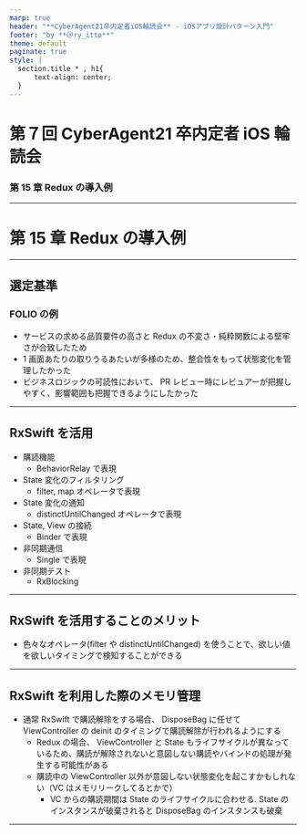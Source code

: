 ```yaml
---
marp: true
header: "**CyberAgent21卒内定者iOS輪読会** - iOSアプリ設計パターン入門"
footer: "by **＠ry_itto**"
theme: default
paginate: true
style: |
  section.title * , h1{
      text-align: center;
  }
---
```


# 第７回 CyberAgent21 卒内定者 iOS 輪読会

### 第 15 章 Redux の導入例　

---

# 第 15 章 Redux の導入例　

---

## 選定基準

### FOLIO の例

- サービスの求める品質要件の高さと Redux の不変さ・純粋関数による堅牢さが合致したため
- 1 画面あたりの取りうるあたいが多様のため、整合性をもって状態変化を管理したかった
- ビジネスロジックの可読性において、 PR レビュー時にレビュアーが把握しやすく、影響範囲も把握できるようにしたかった

---

## RxSwift を活用

- 購読機能
  - BehaviorRelay で表現
- State 変化のフィルタリング
  - filter, map オペレータで表現
- State 変化の通知
  - distinctUntilChanged オペレータで表現
- State, View の接続
  - Binder で表現
- 非同期通信
  - Single で表現
- 非同期テスト
  - RxBlocking

---

## RxSwift を活用することのメリット

- 色々なオペレータ(filter や distinctUntilChanged) を使うことで、欲しい値を欲しいタイミングで検知することができる

---

## RxSwift を利用した際のメモリ管理

- 通常 RxSwift で購読解除をする場合、 DisposeBag に任せて ViewController の deinit のタイミングで購読解除が行われるようにする
  - Redux の場合、 ViewController と State もライフサイクルが異なっているため、購読が解除されないと意図しない購読やバインドの処理が発生する可能性がある
  - 購読中の ViewController 以外が意図しない状態変化を起こすかもしれない（VC はメモリリークしてるとかで）
    - VC からの購読期間は State のライフサイクルに合わせる. State のインスタンスが破棄されると DisposeBag のインスタンスも破棄

---
